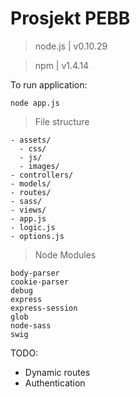 Prosjekt PEBB
=========

> node.js | v0.10.29

> npm | v1.4.14

To run application:
```
node app.js
```

> File structure
```
- assets/
  - css/
  - js/
  - images/
- controllers/
- models/
- routes/
- sass/
- views/
- app.js
- logic.js
- options.js
```

> Node Modules
```
body-parser
cookie-parser
debug
express
express-session
glob
node-sass
swig
```

TODO:
- Dynamic routes
- Authentication
